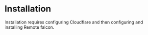 # Installation

Installation requires configuring Cloudflare and then configuring and installing Remote falcon.
